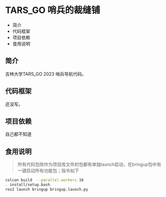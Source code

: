 # TARS_GO 哨兵的裁缝铺
* 简介
* 代码框架
* 项目依赖
* 食用说明

## 简介
吉林大学TARS_GO 2023 哨兵导航代码。

## 代码框架
还没写。

## 项目依赖
自己都不知道

## 食用说明
> 所有代码包除作为项目库文件的包都有单独launch启动，在bringup包中有一键启动所有功能包；指令如下

```bash
colcon build  --parallel-workers 16
. install/setup.bash
ros2 launch bringup bringup.launch.py
```